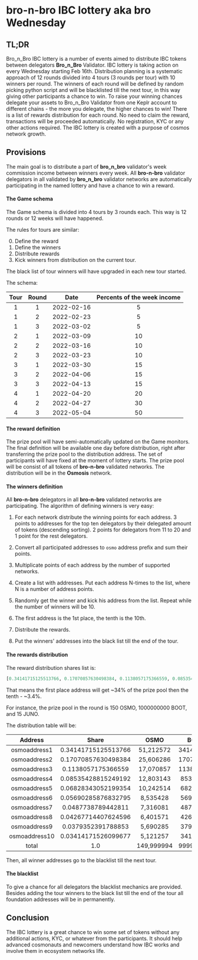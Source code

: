 # bro-n-bro IBC lottery aka bro Wednesday

## TL;DR

Bro_n_Bro IBC lottery is a number of events aimed to distribute IBC tokens between delegators **Bro_n_Bro** Validator. IBC lottery is taking action on every Wednesday starting Feb 16th. Distribution planning is a systematic approach of 12 rounds divided into 4 tours (3 rounds per tour) with 10 winners per round. The winners of each round will be defined by random picking python script and will be blacklisted till the next tour, in this way giving other participants a chance to win. To raise your winning chances delegate your assets to Bro_n_Bro Validator from one Keplr account to different chains - the more you delegate, the higher chances to win! There is a list of rewards distribution for each round. No need to claim the reward, transactions will be proceeded automatically. No registration, KYC or any other actions required. The IBC lottery is created with a purpose of cosmos network growth.

## Provisions

The main goal is to distribute a part of **bro_n_bro** validator's week commission income between winners every week. All **bro-n-bro** validator delegators in all validated by **bro_n_bro** validator networks are automatically participating in the named lottery and have a chance to win a reward.

#### The Game schema

The Game schema is divided into 4 tours by 3 rounds each. This way is 12 rounds or 12 weeks will have happened.

The rules for tours are similar:

0. Define the reward
1. Define the winners
2. Distribute rewards
3. Kick winners from distribution on the current tour.  

The black list of tour winners will have upgraded in each new tour started.

The schema:

| Tour | Round | Date | Percents of the week income |
| :---:| :---:| :---:| :---:|
|1|1|2022-02-16|5|
|1|2|2022-02-23|5|
|1|3|2022-03-02|5|
|2|1|2022-03-09|10|
|2|2|2022-03-16|10|
|2|3|2022-03-23|10|
|3|1|2022-03-30|15|
|3|2|2022-04-06|15|
|3|3|2022-04-13|15|
|4|1|2022-04-20|20|
|4|2|2022-04-27|30|
|4|3|2022-05-04|50|

#### The reward definition

The prize pool will have semi-automatically updated on the Game monitors. The final definition will be available one day before distribution, right after transferring the prize pool to the distribution address. The set of participants will have fixed at the moment of lottery starts. The prize pool will be consist of all tokens of **bro-n-bro** validated networks. The distribution will be in the **Osmosis** network.

#### The winners definition

All **bro-n-bro** delegators in all **bro-n-bro** validated networks are participating. The algorithm of defining winners is very easy:

1. For each network distribute the winning points for each address. 3 points to addresses for the top ten delegators by their delegated amount of tokens (descending sorting). 2 points for delegators from 11 to 20 and 1 point for the rest delegators.

2. Convert all participated addresses to `osmo` address prefix and sum their points.

3. Multiplicate points of each address by the number of supported networks.

4. Create a list with addresses. Put each address N-times to the list, where N is a number of address points.

5. Randomly get the winner and kick his address from the list. Repeat while the number of winners will be 10.

6. The first address is the 1st place, the tenth is the 10th.

7. Distribute the rewards.

8. Put the winners' addresses into the black list till the end of the tour.

#### The rewards distribution

The reward distribution shares list is:

```python
[0.34141715125513766, 0.17070857630498384, 0.1138057175366559, 0.08535428815249192, 0.06828343052199354, 0.05690285876832795, 0.0487738789442811, 0.04267714407624596, 0.0379352391788853, 0.03414171526099677]
```

That means the first place address will get ~34% of the prize pool then the tenth - ~3.4%.

For instance, the prize pool in the round is 150 OSMO, 1000000000 BOOT, and 15 JUNO.

The distribution table will be:

| Address | Share | OSMO | BOOT | JUNO |
| :---:| :---:| :---:| :---:| :---:|
|osmoaddress1|0.34141715125513766|51,212572|341417151|5,121257|
|osmoaddress2|0.17070857630498384|25,606286|170708576|2,560628|
|osmoaddress3|0.1138057175366559|17,070857|113805717|1,707085|
|osmoaddress4|0.08535428815249192|12,803143|85354288|1,280314|
|osmoaddress5|0.06828343052199354|10,242514|68283430|1,024251|
|osmoaddress6|0.05690285876832795|8,535428|56902858|0,853542|
|osmoaddress7|0.0487738789442811|7,316081|48773878|0,731608|
|osmoaddress8|0.04267714407624596|6,401571|42677144|0,640157|
|osmoaddress9|0.0379352391788853|5,690285|37935239|0,569028|
|osmoaddress10|0.03414171526099677|5,121257|34141715|0,512125|
|total|1.0|149,999994|999999996|14,999995|

Then, all winner addresses go to the blacklist till the next tour.

#### The blacklist

To give a chance for all delegators the blacklist mechanics are provided. Besides adding the tour winners to the black list till the end of the tour all foundation addresses will be in permanently.

## Conclusion

The IBC lottery is a great chance to win some set of tokens without any additional actions, KYC, or whatever from the participants. It should help advanced cosmonauts and newcomers understand how IBC works and involve them in ecosystem networks life.
